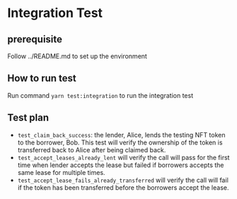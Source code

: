 # Integration Test

## prerequisite

Follow ../README.md to set up the environment

## How to run test

Run command `yarn test:integration` to run the integration test

## Test plan

- `test_claim_back_success`: the lender, Alice, lends the testing NFT token to the borrower, Bob. This test will verify the ownership of the token is transferred back to Alice after being claimed back.
- `test_accept_leases_already_lent` will verify the call will pass for the first time when lender accepts the lease but failed if borrowers accepts the same lease for multiple times.
- `test_accept_lease_fails_already_transferred` will verify the call will fail if the token has been transferred before the borrowers accept the lease.
